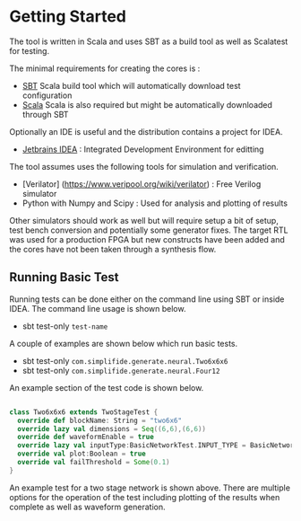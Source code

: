 # Getting Started

The tool is written in Scala and uses SBT as a build tool as well as Scalatest for testing. 

The minimal requirements for creating the cores is : 

* [SBT](http://www.scala-sbt.org/)  Scala build tool which will automatically download test configuration
* [Scala](https://www.scala-lang.org/) Scala is also required but might be automatically downloaded through SBT

Optionally an IDE is useful and the distribution contains a project for IDEA. 

* [Jetbrains IDEA](https://www.jetbrains.com/idea/) : Integrated Development Environment for editting

The tool assumes uses the following tools for simulation and verification. 

* [Verilator] (https://www.veripool.org/wiki/verilator) : Free Verilog simulator
* Python with Numpy and Scipy : Used for analysis and plotting of results

Other simulators should work as well but will require setup a bit of setup, test bench conversion and potentially some generator fixes. The target RTL was used for a production FPGA but new constructs have been added and the cores have not been taken through a synthesis flow. 

## Running Basic Test

Running tests can be done either on the command line using SBT or inside IDEA. The command line usage is shown below.

* sbt test-only `test-name`

A couple of examples are shown below which run basic tests. 


* sbt test-only `com.simplifide.generate.neural.Two6x6x6`
* sbt test-only `com.simplifide.generate.neural.Four12`

An example section of the test code is shown below. 

```scala

class Two6x6x6 extends TwoStageTest {
  override def blockName: String = "two6x6"
  override lazy val dimensions = Seq((6,6),(6,6))
  override def waveformEnable = true
  override lazy val inputType:BasicNetworkTest.INPUT_TYPE = BasicNetworkTest.IDENT_TYPE
  override val plot:Boolean = true
  override val failThreshold = Some(0.1)
}
```

An example test for a two stage network is shown above. There are multiple options for the operation of the test including plotting of the results when complete as well as waveform generation. 



